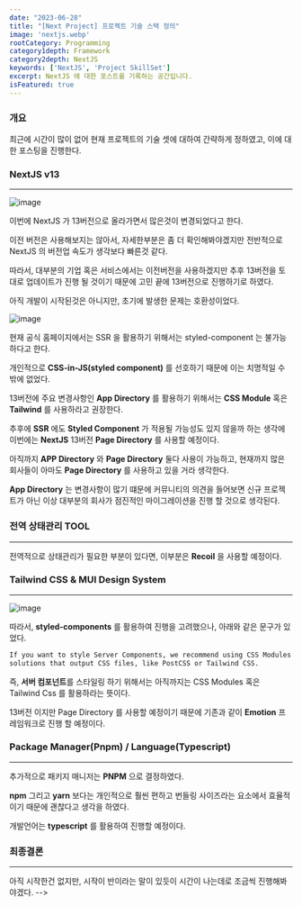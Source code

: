 ```yaml
---
date: "2023-06-28"
title: "[Next Project] 프로젝트 기술 스택 정의"
image: 'nextjs.webp'
rootCategory: Programming
category1depth: Framework
category2depth: NextJS
keywords: ['NextJS', 'Project SkillSet']
excerpt: NextJS 에 대한 포스트를 기록하는 공간입니다.
isFeatured: true
---
```



 ### 개요

최근에 시간이 많이 없어 현재 프로젝트의 기술 셋에 대하여 간략하게 정하였고, 이에 대한 포스팅을 진행한다.

### NextJS v13
---

![image](https://github.com/jjou33/hippo-blog/assets/134469187/ee007c65-cb25-424d-81c1-64f00eaeb925)


이번에 NextJS 가 13버전으로 올라가면서 많은것이 변경되었다고 한다.

이전 버전은 사용해보지는 않아서, 자세한부분은 좀 더 확인해봐야겠지만 전반적으로 NextJS 의 버전업 속도가 생각보다 빠른것 같다.

따라서, 대부분의 기업 혹은 서비스에서는 이전버전을 사용하겠지만 추후 13버전을 토대로 업데이트가 진행 될 것이기 때문에 고민 끝에 13버전으로 진행하기로 하였다.

아직 개발이 시작된것은 아니지만, 초기에 발생한 문제는 호환성이었다.

![image](https://github.com/jjou33/hippo-blog/assets/134469187/bd638ef7-8cd5-455c-bfc3-5c0bf983bf6d)

현재 공식 홈페이지에서는 SSR 을 활용하기 위해서는 styled-component 는 불가능하다고 한다.

개인적으로 **CSS-in-JS(styled component)** 를 선호하기 때문에 이는 치명적일 수 밖에 없었다.

13버전에 주요 변경사항인 **App Directory** 를 활용하기 위해서는 **CSS Module** 혹은 **Tailwind** 를 사용하라고 권장한다.

추후에 **SSR** 에도 **Styled Component** 가 적용될 가능성도 있지 않을까 하는 생각에 이번에는 **NextJS** 13버전 **Page Directory** 를 사용할 예정이다.

아직까지 **APP Directory** 와 **Page Directory** 둘다 사용이 가능하고, 현재까지 많은 회사들이 아마도 **Page Directory** 를 사용하고 있을 거라 생각한다.

**App Directory** 는 변경사항이 많기 떄문에 커뮤니티의 의견을 들어보면 신규 프로젝트가 아닌 이상 대부분의 회사가 점진적인 마이그레이션을 진행 할 것으로 생각된다.

### 전역 상태관리 TOOL
---

전역적으로 상태관리가 필요한 부분이 있다면, 이부분은 **Recoil** 을 사용할 예정이다.

### Tailwind CSS & MUI Design System
---

![image](https://github.com/jjou33/hippo-blog/assets/134469187/8e163ad6-3832-4d86-8603-9772b8419207)

따라서, **styled-components** 를 활용하여 진행을 고려했으나, 아래와 같은 문구가 있었다.

```bash
If you want to style Server Components, we recommend using CSS Modules or other 
solutions that output CSS files, like PostCSS or Tailwind CSS.
```

즉, **서버 컴포넌트**를 스타일링 하기 위해서는 아직까지는 CSS Modules 혹은 Tailwind Css 를 활용하라는 뜻이다.

13버전 이지만 Page Directory 를 사용할 예정이기 때문에 기존과 같이 **Emotion** 프레임워크로 진행 할 예정이다.

### Package Manager(Pnpm) / Language(Typescript)
---

추가적으로 패키지 매니저는 **PNPM** 으로 결정하였다.

**npm** 그리고 **yarn** 보다는 개인적으로 훨씬 편하고 번들링 사이즈라는 요소에서 효율적이기 때문에 괜찮다고 생각을 하였다.

개발언어는 **typescript** 를 활용하여 진행할 예정이다.

### 최종결론
---

아직 시작한건 없지만, 시작이 반이라는 말이 있듯이 시간이 나는데로 조금씩 진행해봐야겠다. -->